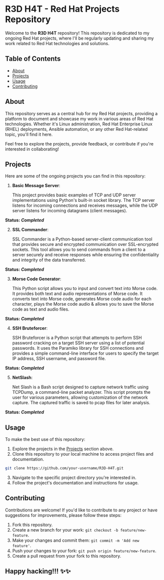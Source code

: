 # R3D H4T - Red Hat Projects Repository

Welcome to the **R3D H4T** repository! This repository is dedicated to my ongoing Red Hat projects, where I'll be regularly updating and sharing my work related to Red Hat technologies and solutions.

## Table of Contents

- [About](#about)
- [Projects](#projects)
- [Usage](#usage)
- [Contributing](#contributing)

## About

This repository serves as a central hub for my Red Hat projects, providing a platform to document and showcase my work in various areas of Red Hat technologies. Whether it's Linux administration, Red Hat Enterprise Linux (RHEL) deployments, Ansible automation, or any other Red Hat-related topic, you'll find it here.

Feel free to explore the projects, provide feedback, or contribute if you're interested in collaborating!

## Projects

Here are some of the ongoing projects you can find in this repository:

1. **Basic  Message Server**:
   
    This project provides basic examples of TCP and UDP server implementations using Python's built-in socket library. The TCP server listens for incoming connections and receives messages, while the UDP server listens for incoming datagrams (client messages).

**Status: *Completed***

2. **SSL Commander**:

    SSL Commander is a Python-based server-client communication tool that provides secure and encrypted communication over SSL-encrypted sockets.          This tool allows you to send commands from a client to a server securely and receive responses while ensuring the confidentiality and integrity of the data         transferred.

**Status: *Completed***

3. **Morse Code Generator**:

   This Python script allows you to input and convert text into Morse code. It provides both text and audio representations of Morse code. It converts text into Morse code, generates Morse code audio for each character, plays the Morse code audio & allows you to save the Morse code as text and audio files.

**Status: *Completed***

4. **SSH Bruteforcer**:

   SSH Bruteforcer is a Python script that attempts to perform SSH password cracking on a target SSH server using a list of potential passwords. It uses the Paramiko library for SSH connections and provides a simple command-line interface for users to specify the target IP address, SSH username, and password file.

**Status: *Completed***

5. **NetSlash**:

   Net Slash is a Bash script designed to capture network traffic using TCPDump, a command-line packet analyzer. This script prompts the user for various parameters, allowing customization of the network capture. The captured traffic is saved to pcap files for later analysis.

**Status: *Completed***

## Usage

To make the best use of this repository:

1. Explore the projects in the [Projects](#projects) section above.
2. Clone this repository to your local machine to access project files and documentation.
``` bash
git clone https://github.com/your-username/R3D-H4T.git
```
3. Navigate to the specific project directory you're interested in.
4. Follow the project's documentation and instructions for usage.

## Contributing

Contributions are welcome! If you'd like to contribute to any project or have suggestions for improvements, please follow these steps:

1. Fork this repository.
2. Create a new branch for your work: `git checkout -b feature/new-feature`.
3. Make your changes and commit them: `git commit -m 'Add new feature'`.
4. Push your changes to your fork: `git push origin feature/new-feature`.
5. Create a pull request from your fork to this repository.

## Happy hacking!!! ✨✨

